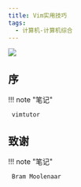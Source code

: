 ```yaml
---
title: Vim实用技巧
tags:
  - 计算机-计算机综合
---
```


![](https://cdn.weread.qq.com/weread/cover/34/YueWen_729213/s_YueWen_729213.jpg)


## 序




!!! note "笔记"

	 vimtutor 


## 致谢




!!! note "笔记"

	 Bram Moolenaar  

